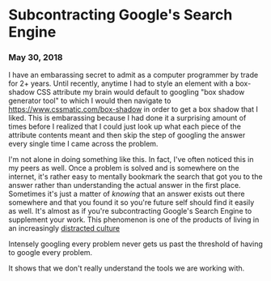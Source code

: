# Subcontracting Google's Search Engine
### May 30, 2018

I have an embarassing secret to admit as a computer programmer by trade for 2+ years. Until recently, anytime I had to style an element with a box-shadow CSS attribute my brain would default to googling "box shadow generator tool" to which I would then navigate to https://www.cssmatic.com/box-shadow in order to get a box shadow that I liked. This is embarassing because I had done it a surprising amount of times before I realized that I could just look up what each piece of the attribute contents meant and then skip the step of googling the answer every single time I came across the problem. 

I'm not alone in doing something like this. In fact, I've often noticed this in my peers as well. Once a problem is solved and is somewhere on the internet, it's rather easy to mentally bookmark the search that got you to the answer rather than understanding the actual answer in the first place. Sometimes it's just a matter of _knowing_ that an answer exists out there somewhere and that you found it so you're future self should find it easily as well. It's almost as if you're subcontracting Google's Search Engine to supplement your work. This phenomenon is one of the products of living in an increasingly [distracted culture]()



Intensely googling every problem never gets us past the threshold of having to google every problem.

It shows that we don't really understand the tools we are working with. 